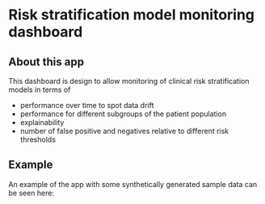 # Risk stratification model monitoring dashboard

## About this app

This dashboard is design to allow monitoring of clinical risk stratification models in terms of 
* performance over time to spot data drift
* performance for different subgroups of the patient population
* explainability
* number of false positive and negatives relative to different risk thresholds

## Example

An example of the app with some synthetically generated sample data can be seen here:



